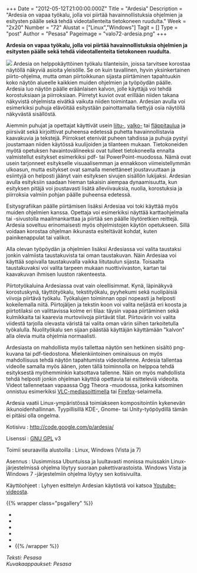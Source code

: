 +++
Date = "2012-05-12T21:00:00.000Z"
Title = "Ardesia"
Description = "Ardesia on vapaa työkalu, jolla voi piirtää havainnollistuksia ohjelmien ja esitysten päälle sekä tehdä videotallenteita tietokoneen ruudulta."
Week = "2x20"
Number = "72"
Alustat = ["Linux","Windows"]
Tagit = []
Type = "post"
Author = "Pesasa"
Pageimage = "valo72-ardesia.png"
+++


**Ardesia on vapaa työkalu, jolla voi piirtää havainnollistuksia
ohjelmien ja esitysten päälle sekä tehdä videotallenteita tietokoneen
ruudulta.**

![ ](/images/valo72-ardesia.png "fig:valo72-ardesia.png") Ardesia on
helppokäyttöinen työkalu tilanteisiin, joissa tarvitsee korostaa
näytöllä näkyviä asioita yleisölle. Se on kuin tavallinen, hyvin
yksinkertainen piirto-ohjelma, mutta oman piirtoikkunan sijasta
piirtäminen tapahtuukin koko näytön alueelle kaikkien muiden ohjelmien
ja työpöydän päälle. Ardesia luo näytön päälle eräänlaisen kalvon, jolle
käyttäjä voi tehdä korostuksiaan ja piirroksiaan. Piirretyt kuviot ovat
erillään niiden takana näkyvistä ohjelmista eivätkä vaikuta niiden
toimintaan. Ardesian avulla voi esimerkiksi puhuja elävöitää esitystään
painottamalla tiettyjä osia näytöllä näkyvästä sisällöstä.

Aiemmin puhujat ja opettajat käyttivät usein
[liitu-](http://fi.wikipedia.org/wiki/Liitutaulu),
[valko-](http://fi.wikipedia.org/wiki/Valkotaulu) tai
[fläppitaulua](http://fi.wikipedia.org/wiki/Fl%C3%A4ppitaulu) ja
piirsivät sekä kirjoittivat puheensa edetessä puhetta havainnollistavia
kaavakuvia ja tekstejä. Piirrokset etenivät puheen tahdissa ja puhuja
pystyi joustamaan niiden käytössä kuulijoiden ja tilanteen mukaan.
Tietokoneiden myötä opetuksen havaintovälineeksi ovat tulleet
tietokoneella ennalta valmistellut esitykset esimerkiksi pdf- tai
PowerPoint-muodossa. Nämä ovat usein tarjonneet esitykselle
visuaalisemman ja ennakkoon viimeistellymmän ulkoasun, mutta esitykset
ovat samalla menettäneet joustavuuttaan ja esiintyjä on helposti jäänyt
vain esityksen sivujen sisällön lukijaksi. Ardesian avulla esityksiin
saadaan hieman takaisin aiempaa dynaamisuutta, kun esityksen pitäjä voi
joustavasti lisätä alleviivauksia, nuolia, korostuksia ja piirroksia
valmiin pohjan päälle puheensa edetessä.

Esitysgrafiikan päälle piirtämisen lisäksi Ardesiaa voi toki käyttää
myös muiden ohjelmien kanssa. Opettaja voi esimerkiksi näyttää
karttaohjelmalla tai -sivustolla maailmankarttaa ja piirtää sen päälle
löytöretkien reittejä. Ardesia soveltuu erinomaisesti myös ohjelmistojen
käytön opetukseen. Sillä voidaan korostaa ohjelman ikkunasta esiteltävät
kohdat, kuten painikenappulat tai valikot.

Alla olevan työpöydän ja ohjelmien lisäksi Ardesiassa voi valita
taustaksi jonkin valmiista taustakuvista tai oman taustakuvan. Näin
Ardesiaa voi käyttää sopivalla taustakuvalla vaikka liitutaulun sijasta.
Toisaalta taustakuvaksi voi valita tarpeen mukaan nuottiviivaston,
kartan tai kaavakuvan ihmisen luuston rakenteesta.

Piirtotyökaluina Ardesiassa ovat vain oleellisimmat. Kynä, läpinäkyvä
korostuskynä, täyttötyökalu, tekstityökalu, pyyhekumi sekä nuolipäisiä
viivoja piirtävä työkalu. Työkalujen toiminnan oppi nopeasti ja helposti
kokeilemalla niitä. Piirtojäljen ja tekstin koon voi valita neljästä eri
koosta ja piirtotilaksi on valittavissa kolme eri tilaa: täysin vapaa
piirtäminen sekä kulmikkaita tai kaarevia murtoviivoja piirtävät tilat.
Piirtovärin voi valita viidestä tarjolla olevasta väristä tai valita
oman värin siihen tarkoitetulla työkalulla. Nuolityökalu sen sijaan
päästää käyttäjän käyttämään "kalvon" alla olevia muita ohjelmia
normaalisti.

Ardesiasta on mahdollista myös tallettaa näytön sen hetkinen sisältö
png-kuvana tai pdf-tiedostona. Mielenkiintoinen ominaisuus on myös
mahdollisuus tehdä näytön tapahtumista videotallenne. Ardesia tallentaa
videolle samalla myös äänen, joten tällä toiminnolla on helppoa tehdä
esityksestä myöhemminkin katsottava tallenne. Näin on myös mahdollista
tehdä helposti jonkin ohjelman käyttöä opettavia tai esitteleviä
videoita. Videot tallennetaan vapaassa Ogg Theora -muodossa, jonka
katsominen onnistuu esimerkiksi
[VLC-mediasoittimella](VLC-mediasoitin "wikilink") tai
[Firefox](Firefox "wikilink")-selaimella.

Ardesia vaatii Linux-ympäristössä toimiakseen kompositointiin kykenevän
ikkunoidenhallinnan. Tyypillisillä KDE-, Gnome- tai Unity-työpöydillä
tämän ei pitäisi olla ongelma.

Kotisivu
:   <http://code.google.com/p/ardesia/>

Lisenssi
:   [GNU GPL](GNU_GPL) v3

Toimii seuraavilla alustoilla
:   Linux, Windows (Vista ja 7)

Asennus
:   Uusimmissa Ubuntuissa ja luultavasti monissa muissakin
    Linux-järjestelmissä ohjelma löytyy suoraan pakettivarastoista.
    Windows Vista ja Windows 7 -järjestelmiin ohjelma löytyy sen
    kotisivuilta.

Käyttöohjeet
:   Lyhyen esittelyn Ardesian käytöstä voi katsoa
    [Youtube-videosta](http://www.youtube.com/watch?v=4Wd8SsmIjzs).

{{% wrapper class="psgallery" %}}
-   [ ](/images/ardesia-1.png)
-   [ ](/images/ardesia-2.png)
-   [ ](/images/ardesia-3.png)
-   [ ](/images/ardesia-4.png)
-   [ ](/images/ardesia-5.png)
-   [ ](/images/ardesia-6.png)
{{% /wrapper %}}

*Teksti: Pesasa* <br />
*Kuvakaappaukset: Pesasa*

